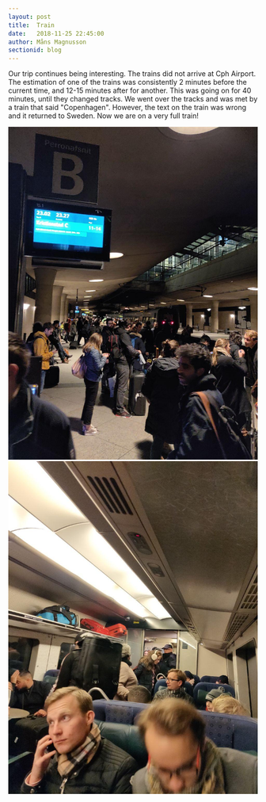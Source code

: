 ```yaml
---
layout: post
title:  Train
date:   2018-11-25 22:45:00
author: Måns Magnusson
sectionid: blog
---
```


Our trip continues being interesting. The trains did not arrive at Cph Airport. The estimation of one of the trains was consistently 2 minutes before the current time, and 12-15 minutes after for another. This was going on for 40 minutes, until they changed tracks. We went over the tracks and was met by a train that said "Copenhagen". However, the text on the train was wrong and it returned to Sweden. Now we are on a very full train!

![train station](/assets/imgs/181125/trainstation.jpg)
![train](/assets/imgs/181125/train.jpg)
